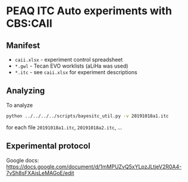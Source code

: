 # PEAQ ITC Auto experiments with CBS:CAII

## Manifest
* `caii.xlsx` - experiment control spreadsheet
* `*.gwl` - Tecan EVO worklists (aLiHa was used)
* `*.itc` - see `caii.xlsx` for experiment descriptions

## Analyzing

To analyze
```bash
python ../../../../scripts/bayesitc_util.py -v 20191018a1.itc
```
for each file `20191018a1.itc`, `20191018a2.itc`, ...

## Experimental protocol

Google docs: https://docs.google.com/document/d/1mMPUZvQ5xYLpzJLtjeV2R0A4-7vSh8sFXAjsLeMAGoE/edit
